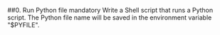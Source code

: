 ##0. Run Python file mandatory
Write a Shell script that runs a Python script.
The Python file name will be saved in the environment variable "$PYFILE".

